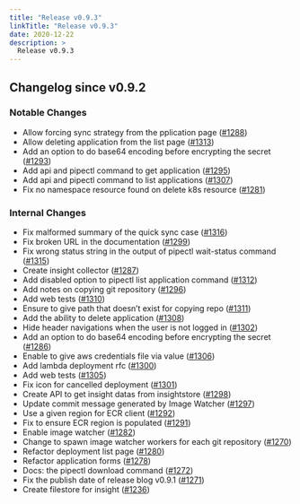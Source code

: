 ```yaml
---
title: "Release v0.9.3"
linkTitle: "Release v0.9.3"
date: 2020-12-22
description: >
  Release v0.9.3
---
```


## Changelog since v0.9.2

### Notable Changes

* Allow forcing sync strategy from the pplication page ([#1288](https://github.com/pipe-cd/pipecd/pull/1288))
* Allow deleting application from the list page ([#1313](https://github.com/pipe-cd/pipecd/pull/1313))
* Add an option to do base64 encoding before encrypting the secret ([#1293](https://github.com/pipe-cd/pipecd/pull/1293))
* Add api and pipectl command to get application ([#1295](https://github.com/pipe-cd/pipecd/pull/1295))
* Add api and pipectl command to list applications ([#1307](https://github.com/pipe-cd/pipecd/pull/1307))
* Fix no namespace resource found on delete k8s resource ([#1281](https://github.com/pipe-cd/pipecd/pull/1281))

### Internal Changes

* Fix malformed summary of the quick sync case ([#1316](https://github.com/pipe-cd/pipecd/pull/1316))
* Fix broken URL in the documentation ([#1299](https://github.com/pipe-cd/pipecd/pull/1299))
* Fix wrong status string in the output of pipectl wait-status command ([#1315](https://github.com/pipe-cd/pipecd/pull/1315))
* Create insight collector ([#1287](https://github.com/pipe-cd/pipecd/pull/1287))
* Add disabled option to pipectl list application command ([#1312](https://github.com/pipe-cd/pipecd/pull/1312))
* Add notes on copying git repository ([#1296](https://github.com/pipe-cd/pipecd/pull/1296))
* Add web tests ([#1310](https://github.com/pipe-cd/pipecd/pull/1310))
* Ensure to give path that doesn’t exist for copying repo ([#1311](https://github.com/pipe-cd/pipecd/pull/1311))
* Add the ability to delete application ([#1308](https://github.com/pipe-cd/pipecd/pull/1308))
* Hide header navigations when the user is not logged in ([#1302](https://github.com/pipe-cd/pipecd/pull/1302))
* Add an option to do base64 encoding before encrypting the secret ([#1286](https://github.com/pipe-cd/pipecd/pull/1286))
* Enable to give aws credentials file via value ([#1306](https://github.com/pipe-cd/pipecd/pull/1306))
* Add lambda deployment rfc ([#1300](https://github.com/pipe-cd/pipecd/pull/1300))
* Add web tests ([#1305](https://github.com/pipe-cd/pipecd/pull/1305))
* Fix icon for cancelled deployment ([#1301](https://github.com/pipe-cd/pipecd/pull/1301))
* Create API  to get insight datas from insightstore ([#1298](https://github.com/pipe-cd/pipecd/pull/1298))
* Update commit message generated by Image Watcher ([#1297](https://github.com/pipe-cd/pipecd/pull/1297))
* Use a given region for ECR client ([#1292](https://github.com/pipe-cd/pipecd/pull/1292))
* Fix to ensure ECR region is populated ([#1291](https://github.com/pipe-cd/pipecd/pull/1291))
* Enable image watcher ([#1282](https://github.com/pipe-cd/pipecd/pull/1282))
* Change to spawn image watcher workers for each git repository ([#1270](https://github.com/pipe-cd/pipecd/pull/1270))
* Refactor deployment list page ([#1280](https://github.com/pipe-cd/pipecd/pull/1280))
* Refactor application forms ([#1278](https://github.com/pipe-cd/pipecd/pull/1278))
* Docs: the pipectl download command ([#1272](https://github.com/pipe-cd/pipecd/pull/1272))
* Fix the publish date of release blog v0.9.1 ([#1271](https://github.com/pipe-cd/pipecd/pull/1271))
* Create filestore for insight ([#1236](https://github.com/pipe-cd/pipecd/pull/1236))
